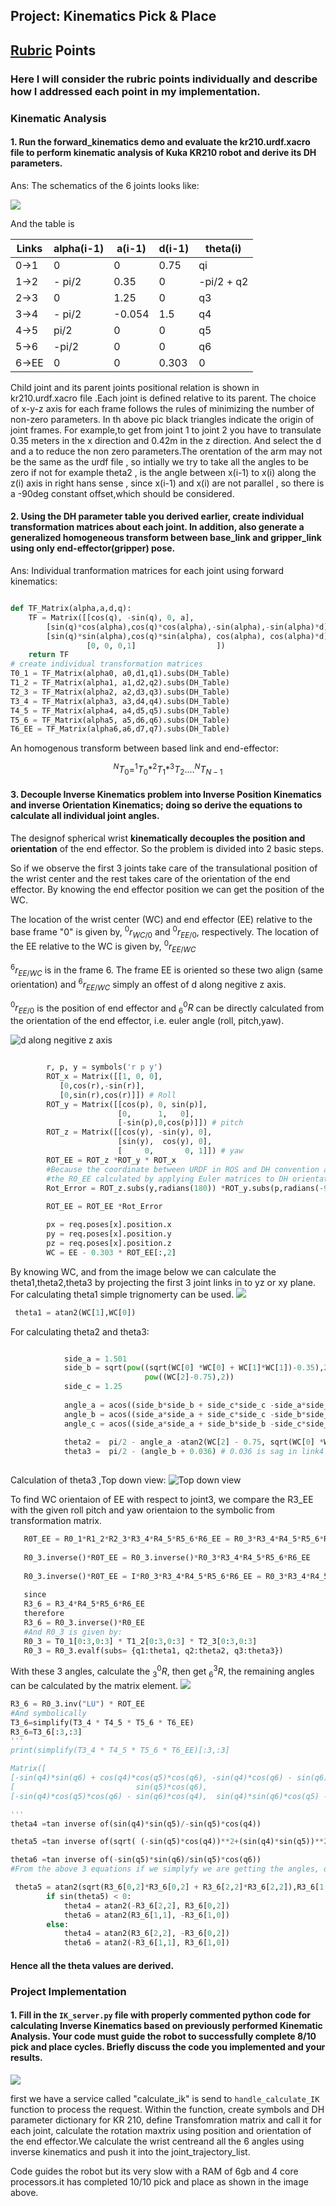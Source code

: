 ## Project: Kinematics Pick & Place

## [Rubric](https://review.udacity.com/#!/rubrics/972/view) Points
### Here I will consider the rubric points individually and describe how I addressed each point in my implementation.  


### Kinematic Analysis

#### 1. Run the forward_kinematics demo and evaluate the kr210.urdf.xacro file to perform kinematic analysis of Kuka KR210 robot and derive its DH parameters.

Ans: The schematics of the 6 joints looks like: 

![](dh.png)

And the table is 

| Links | alpha(i-1) | a(i-1) | d(i-1) | theta(i)   |
| ----- | ---------- | ------ | ------ | ---------- |
| 0->1  | 0          | 0      | 0.75   | qi         |
| 1->2  | - pi/2     | 0.35   | 0      | -pi/2 + q2 |
| 2->3  | 0          | 1.25   | 0      | q3         |
| 3->4  | - pi/2     | -0.054 | 1.5    | q4         |
| 4->5  | pi/2       | 0      | 0      | q5         |
| 5->6  | -pi/2      | 0      | 0      | q6         |
| 6->EE | 0          | 0      | 0.303  | 0          |

Child joint and its parent joints positional relation is shown in kr210.urdf.xacro file .Each joint is defined relative to its parent. The choice of x-y-z axis for each frame follows the rules of minimizing the number of non-zero parameters. In th above pic black triangles indicate the origin of joint frames.
For example,to get from joint 1 to joint 2 you have to transulate 0.35 meters in the x direction and 0.42m in the z direction.
And select the d and a to reduce the non zero parameters.The orentation of the arm may not be the same as the urdf file , so intially we try to take all the angles to be zero if not for example theta2 , is the angle between x(i-1) to x(i) along the z(i) axis in right hans sense , since x(i-1) and x(i) are not parallel , so there is a -90deg constant offset,which should be considered.


#### 2. Using the DH parameter table you derived earlier, create individual transformation matrices about each joint. In addition, also generate a generalized homogeneous transform between base_link and gripper_link using only end-effector(gripper) pose.

Ans: Individual tranformation matrices for each joint using forward kinematics:

```python

def TF_Matrix(alpha,a,d,q):
    TF = Matrix([[cos(q), -sin(q), 0, a],
        [sin(q)*cos(alpha),cos(q)*cos(alpha),-sin(alpha),-sin(alpha)*d], 
        [sin(q)*sin(alpha),cos(q)*sin(alpha), cos(alpha), cos(alpha)*d],
                 [0, 0, 0,1]                  ])
    return TF
# create individual transformation matrices
T0_1 = TF_Matrix(alpha0, a0,d1,q1).subs(DH_Table)
T1_2 = TF_Matrix(alpha1, a1,d2,q2).subs(DH_Table)
T2_3 = TF_Matrix(alpha2, a2,d3,q3).subs(DH_Table)
T3_4 = TF_Matrix(alpha3, a3,d4,q4).subs(DH_Table)
T4_5 = TF_Matrix(alpha4, a4,d5,q5).subs(DH_Table)
T5_6 = TF_Matrix(alpha5, a5,d6,q6).subs(DH_Table)
T6_EE = TF_Matrix(alpha6,a6,d7,q7).subs(DH_Table)

```

An homogenous transform between based link and end-effector:

$$^{N}T_{0} = ^{1}T_{0} * ^{2}T_{1} * ^{3}T_{2} .... ^{N}T_{N-1}$$

#### 3. Decouple Inverse Kinematics problem into Inverse Position Kinematics and inverse Orientation Kinematics; doing so derive the equations to calculate all individual joint angles.

The designof spherical wrist **kinematically decouples the position and orientation** of the end effector. So the problem is divided into 2  basic steps.

So if we observe the first 3 joints take care of the transulational position of the wrist center and the rest takes care of the orientation of the end effector. By knowing the end effector position we can get the position of the WC.

The location of the wrist center (WC) and end effector (EE) relative to the base frame "0" is given by, 
$^0r_{WC/0}$ and $^0r_{EE/0}$, respectively. The location of the EE relative to the WC is given by, 
$^0r_{EE/WC}$

$^6r_{EE/WC}$ is in the frame 6. The frame EE is oriented  so these two align (same orientation) and $^6r_{EE/WC}$ simply an offest of d along negitive z axis.

$^0r_{EE/0}$ is the position of end effector and $^0_6R$ can be directly calculated from the orientation of the end effector, i.e. euler angle (roll, pitch,yaw).

![d along negitive z axis](https://d17h27t6h515a5.cloudfront.net/topher/2017/May/591e52e6_image-4/image-4.png)


``` python

        r, p, y = symbols('r p y')
        ROT_x = Matrix([[1, 0, 0],
           [0,cos(r),-sin(r)],
           [0,sin(r),cos(r)]]) # Roll        
        ROT_y = Matrix([[cos(p), 0, sin(p)],
                        [0,      1,   0],
                        [-sin(p),0,cos(p)]]) # pitch
        ROT_z = Matrix([[cos(y), -sin(y), 0],
                        [sin(y),  cos(y), 0],
                        [     0,       0, 1]]) # yaw
        ROT_EE = ROT_z *ROT_y * ROT_x
        #Because the coordinate between URDF in ROS and DH convention are different, some correction should be applied to bring
        #the R0_EE calculated by applying Euler matrices to DH orientation:
        Rot_Error = ROT_z.subs(y,radians(180)) *ROT_y.subs(p,radians(-90))
        
        ROT_EE = ROT_EE *Rot_Error

        px = req.poses[x].position.x
        py = req.poses[x].position.y
        pz = req.poses[x].position.z
        WC = EE - 0.303 * ROT_EE[:,2]

```


By knowing WC, and from the image below we can calculate the theta1,theta2,theta3 by projecting the first 3 joint links in to yz or xy plane.
For calculating theta1 simple trignomerty can be used. 
![](https://d17h27t6h515a5.cloudfront.net/topher/2017/June/59375768_l21-l-inverse-kinematics-01/l21-l-inverse-kinematics-01.png)

``` python
 theta1 = atan2(WC[1],WC[0])
```
For calculating theta2 and theta3:

``` python

            side_a = 1.501
            side_b = sqrt(pow((sqrt(WC[0] *WC[0] + WC[1]*WC[1])-0.35),2) +
                              pow((WC[2]-0.75),2))
            side_c = 1.25
            
            angle_a = acos((side_b*side_b + side_c*side_c -side_a*side_a)/(2*side_b*side_c))
            angle_b = acos((side_a*side_a + side_c*side_c -side_b*side_b)/(2*side_a*side_c))
            angle_c = acos((side_a*side_a + side_b*side_b -side_c*side_c)/(2*side_a*side_b))
            
            theta2 =  pi/2 - angle_a -atan2(WC[2] - 0.75, sqrt(WC[0] *WC[0] +WC[1]*WC[1]) - 0.35)
            theta3 =  pi/2 - (angle_b + 0.036) # 0.036 is sag in link4 of -0.054m
            
```
Calculation of theta3 ,Top down view:
![Top down view](https://d17h27t6h515a5.cloudfront.net/topher/2017/August/598dce04_l21-l-inverse-kinematics-new-design-fixed/l21-l-inverse-kinematics-new-design-fixed.png)

To find WC orientaion of EE with respect to joint3, we compare the R3_EE with the given roll pitch and yaw orientaion to the symbolic from transformation matrix. 
``` python
   R0T_EE = R0_1*R1_2*R2_3*R3_4*R4_5*R5_6*R6_EE = R0_3*R3_4*R4_5*R5_6*R6_EE
   
   R0_3.inverse()*R0T_EE = R0_3.inverse()*R0_3*R3_4*R4_5*R5_6*R6_EE
   
   R0_3.inverse()*R0T_EE = I*R0_3*R3_4*R4_5*R5_6*R6_EE = R0_3*R3_4*R4_5*R5_6*R6_EE
   
   since 
   R3_6 = R3_4*R4_5*R5_6*R6_EE
   therefore
   R3_6 = R0_3.inverse()*R0_EE
   #And R0_3 is given by:
   R0_3 = T0_1[0:3,0:3] * T1_2[0:3,0:3] * T2_3[0:3,0:3]
   R0_3 = R0_3.evalf(subs= {q1:theta1, q2:theta2, q3:theta3})            
```            


With these 3 angles, calculate the $^0_3R$, then get $^3_6R$, the remaining angles can be calculated by the matrix element.
![](tfr.png)
```python
R3_6 = R0_3.inv("LU") * ROT_EE
#And symbolically
T3_6=simplify(T3_4 * T4_5 * T5_6 * T6_EE)
R3_6=T3_6[:3,:3]
'''
print(simplify(T3_4 * T4_5 * T5_6 * T6_EE)[:3,:3]

Matrix([
[-sin(q4)*sin(q6) + cos(q4)*cos(q5)*cos(q6), -sin(q4)*cos(q6) - sin(q6)*cos(q4)*cos(q5), -sin(q5)*cos(q4)],
[                           sin(q5)*cos(q6),                           -sin(q5)*sin(q6),          cos(q5)],
[-sin(q4)*cos(q5)*cos(q6) - sin(q6)*cos(q4),  sin(q4)*sin(q6)*cos(q5) - cos(q4)*cos(q6),  sin(q4)*sin(q5)]])

'''
theta4 =tan inverse of(sin(q4)*sin(q5)/-sin(q5)*cos(q4)) 

theta5 =tan inverse of(sqrt( (-sin(q5)*cos(q4))**2+(sin(q4)*sin(q5))**2)/(-sin(q5)*sin(q6)))

theta6 =tan inverse of(-sin(q5)*sin(q6)/sin(q5)*cos(q6))
#From the above 3 equations if we simplyfy we are getting the angles, only that matters is the sign or the theta value may be higher than #2pi which may lead to rotaions,so as suggested by jafar_abdi in slack.

 theta5 = atan2(sqrt(R3_6[0,2]*R3_6[0,2] + R3_6[2,2]*R3_6[2,2]),R3_6[1,2])
	    if sin(theta5) < 0:
		    theta4 = atan2(-R3_6[2,2], R3_6[0,2])
		    theta6 = atan2(R3_6[1,1], -R3_6[1,0])
	    else:
		    theta4 = atan2(R3_6[2,2], -R3_6[0,2])
		    theta6 = atan2(-R3_6[1,1], R3_6[1,0])
```
#### Hence all the theta values are derived.

### Project Implementation

#### 1. Fill in the `IK_server.py` file with properly commented python code for calculating Inverse Kinematics based on previously performed Kinematic Analysis. Your code must guide the robot to successfully complete 8/10 pick and place cycles. Briefly discuss the code you implemented and your results. 

![](pick.png)

first we have a service called "calculate_ik" is send to `handle_calculate_IK` function to process the request.
Within the function, create symbols and DH parameter dictionary for KR 210, define Transfomration matrix and call it for each joint, calculate the rotation maxtrix using position and orientation of the end effector.We calculate the wrist centreand all the 6 angles using inverse kinematics and push it into the joint_trajectory_list.

Code guides the robot but its very slow with a RAM of 6gb and 4 core processors.it has completed 10/10 pick and place as shown in the image above.





